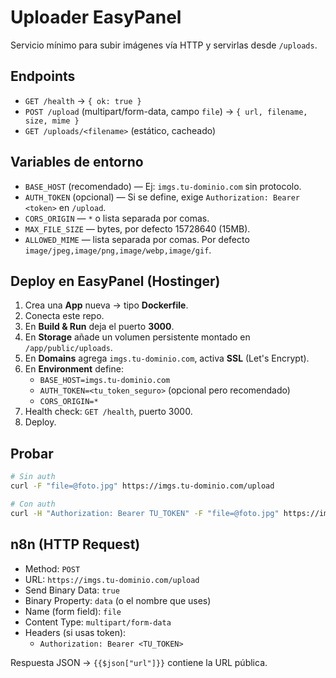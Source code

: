 
# Uploader EasyPanel

Servicio mínimo para subir imágenes vía HTTP y servirlas desde `/uploads`.

## Endpoints
- `GET /health` -> `{ ok: true }`
- `POST /upload` (multipart/form-data, campo `file`) -> `{ url, filename, size, mime }`
- `GET /uploads/<filename>` (estático, cacheado)

## Variables de entorno
- `BASE_HOST` (recomendado) — Ej: `imgs.tu-dominio.com` sin protocolo.
- `AUTH_TOKEN` (opcional) — Si se define, exige `Authorization: Bearer <token>` en `/upload`.
- `CORS_ORIGIN` — `*` o lista separada por comas.
- `MAX_FILE_SIZE` — bytes, por defecto 15728640 (15MB).
- `ALLOWED_MIME` — lista separada por comas. Por defecto `image/jpeg,image/png,image/webp,image/gif`.

## Deploy en EasyPanel (Hostinger)
1. Crea una **App** nueva → tipo **Dockerfile**.
2. Conecta este repo.
3. En **Build & Run** deja el puerto **3000**.
4. En **Storage** añade un volumen persistente montado en `/app/public/uploads`.
5. En **Domains** agrega `imgs.tu-dominio.com`, activa **SSL** (Let's Encrypt).
6. En **Environment** define:
   - `BASE_HOST=imgs.tu-dominio.com`
   - `AUTH_TOKEN=<tu_token_seguro>` (opcional pero recomendado)
   - `CORS_ORIGIN=*`
7. Health check: `GET /health`, puerto 3000.
8. Deploy.

## Probar
```bash
# Sin auth
curl -F "file=@foto.jpg" https://imgs.tu-dominio.com/upload

# Con auth
curl -H "Authorization: Bearer TU_TOKEN" -F "file=@foto.jpg" https://imgs.tu-dominio.com/upload
```

## n8n (HTTP Request)
- Method: `POST`
- URL: `https://imgs.tu-dominio.com/upload`
- Send Binary Data: `true`
- Binary Property: `data` (o el nombre que uses)
- Name (form field): `file`
- Content Type: `multipart/form-data`
- Headers (si usas token):
  - `Authorization: Bearer <TU_TOKEN>`

Respuesta JSON -> `{{$json["url"]}}` contiene la URL pública.
